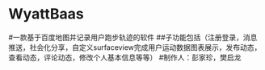 # WyattBaas
#一款基于百度地图并记录用户跑步轨迹的软件
##子功能包括（注册登录，消息推送，社会化分享，自定义surfaceview完成用户运动数据图表展示，发布动态，查看动态，评论动态，修改个人基本信息等等）
#制作人：彭家珍，樊启龙

